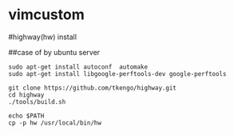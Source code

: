 # vimcustom

#highway(hw) install

##case of by ubuntu server

```
sudo apt-get install autoconf  automake
sudo apt-get install libgoogle-perftools-dev google-perftools
```


```
git clone https://github.com/tkengo/highway.git
cd highway
./tools/build.sh
```

```
echo $PATH
cp -p hw /usr/local/bin/hw
```

